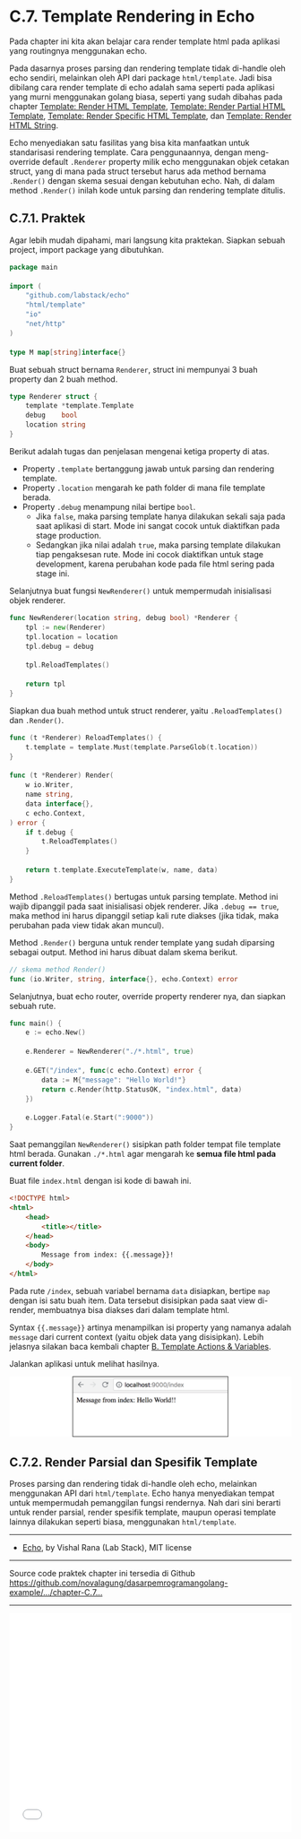 # C.7. Template Rendering in Echo

Pada chapter ini kita akan belajar cara render template html pada aplikasi yang routingnya menggunakan echo.

Pada dasarnya proses parsing dan rendering template tidak di-handle oleh echo sendiri, melainkan oleh API dari package `html/template`. Jadi bisa dibilang cara render template di echo adalah sama seperti pada aplikasi yang murni menggunakan golang biasa, seperti yang sudah dibahas pada chapter [Template: Render HTML Template](/B-template-render-html.html), [Template: Render Partial HTML Template](/B-template-render-partial-html.html), [Template: Render Specific HTML Template](/B-render-specific-html.html), dan [Template: Render HTML String](/B-render-html-string.html).

Echo menyediakan satu fasilitas yang bisa kita manfaatkan untuk standarisasi rendering template. Cara penggunaannya, dengan meng-override default `.Renderer` property milik echo menggunakan objek cetakan struct, yang di mana pada struct tersebut harus ada method bernama `.Render()` dengan skema sesuai dengan kebutuhan echo. Nah, di dalam method `.Render()` inilah kode untuk parsing dan rendering template ditulis.

## C.7.1. Praktek

Agar lebih mudah dipahami, mari langsung kita praktekan. Siapkan sebuah project, import package yang dibutuhkan.

```go
package main

import (
    "github.com/labstack/echo"
    "html/template"
    "io"
    "net/http"
)

type M map[string]interface{}
```

Buat sebuah struct bernama `Renderer`, struct ini mempunyai 3 buah property dan 2 buah method.

```go
type Renderer struct {
    template *template.Template
    debug    bool
    location string
}
```

Berikut adalah tugas dan penjelasan mengenai ketiga property di atas.

 - Property `.template` bertanggung jawab untuk parsing dan rendering template.
 - Property `.location` mengarah ke path folder di mana file template berada.
 - Property `.debug` menampung nilai bertipe `bool`.
    - Jika `false`, maka parsing template hanya dilakukan sekali saja pada saat aplikasi di start. Mode ini sangat cocok untuk diaktifkan pada stage production.
    - Sedangkan jika nilai adalah `true`, maka parsing template dilakukan tiap pengaksesan rute. Mode ini cocok diaktifkan untuk stage development, karena perubahan kode pada file html sering pada stage ini.

Selanjutnya buat fungsi `NewRenderer()` untuk mempermudah inisialisasi objek renderer.

```go
func NewRenderer(location string, debug bool) *Renderer {
    tpl := new(Renderer)
    tpl.location = location
    tpl.debug = debug

    tpl.ReloadTemplates()

    return tpl
}
```

Siapkan dua buah method untuk struct renderer, yaitu `.ReloadTemplates()` dan `.Render()`.

```go
func (t *Renderer) ReloadTemplates() {
    t.template = template.Must(template.ParseGlob(t.location))
}

func (t *Renderer) Render(
    w io.Writer, 
    name string, 
    data interface{}, 
    c echo.Context,
) error {
    if t.debug {
        t.ReloadTemplates()
    }

    return t.template.ExecuteTemplate(w, name, data)
}
```

Method `.ReloadTemplates()` bertugas untuk parsing template. Method ini wajib dipanggil pada saat inisialisasi objek renderer. Jika `.debug == true`, maka method ini harus dipanggil setiap kali rute diakses (jika tidak, maka perubahan pada view tidak akan muncul).

Method `.Render()` berguna untuk render template yang sudah diparsing sebagai output. Method ini harus dibuat dalam skema berikut.

```go
// skema method Render()
func (io.Writer, string, interface{}, echo.Context) error
```

Selanjutnya, buat echo router, override property renderer nya, dan siapkan sebuah rute.

```go
func main() {
    e := echo.New()

    e.Renderer = NewRenderer("./*.html", true)

    e.GET("/index", func(c echo.Context) error {
        data := M{"message": "Hello World!"}
        return c.Render(http.StatusOK, "index.html", data)
    })

    e.Logger.Fatal(e.Start(":9000"))
}
```

Saat pemanggilan `NewRenderer()` sisipkan path folder tempat file template html berada. Gunakan `./*.html` agar mengarah ke **semua file html pada current folder**.

Buat file `index.html` dengan isi kode di bawah ini.

```html
<!DOCTYPE html>
<html>
    <head>
        <title></title>
    </head>
    <body>
        Message from index: {{.message}}!
    </body>
</html>
```

Pada rute `/index`, sebuah variabel bernama `data` disiapkan, bertipe `map` dengan isi satu buah item. Data tersebut disisipkan pada saat view di-render, membuatnya bisa diakses dari dalam template html.

Syntax `{{.message}}` artinya menampilkan isi property yang namanya adalah `message` dari current context (yaitu objek data yang disisipkan). Lebih jelasnya silakan baca kembali chapter [B. Template Actions & Variables](/B-template-actions-variables.html).

Jalankan aplikasi untuk melihat hasilnya.

![Preview](images/C_echo_template_rendering_1_preview.png)

## C.7.2. Render Parsial dan Spesifik Template

Proses parsing dan rendering tidak di-handle oleh echo, melainkan menggunakan API dari `html/template`. Echo hanya menyediakan tempat untuk mempermudah pemanggilan fungsi rendernya. Nah dari sini berarti untuk render parsial, render spesifik template, maupun operasi template lainnya dilakukan seperti biasa, menggunakan `html/template`.

---

 - [Echo](https://github.com/labstack/echo), by Vishal Rana (Lab Stack), MIT license

---

<div class="source-code-link">
    <div class="source-code-link-message">Source code praktek chapter ini tersedia di Github</div>
    <a href="https://github.com/novalagung/dasarpemrogramangolang-example/tree/master/chapter-C.7-echo-template-rendering">https://github.com/novalagung/dasarpemrogramangolang-example/.../chapter-C.7...</a>
</div>

---

<iframe src="partial/ebooks.html" width="100%" height="390px" frameborder="0" scrolling="no"></iframe>
